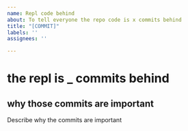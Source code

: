 ```yaml
---
name: Repl code behind
about: To tell everyone the repo code is x commits behind
title: "[COMMIT]"
labels: ''
assignees: ''

---
```


# the repl is _ commits behind

## why those commits are important 
Describe why the commits are important
